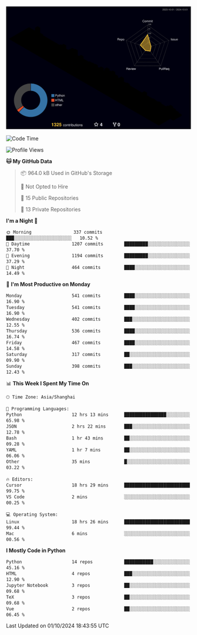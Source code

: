 <!--![](https://raw.githubusercontent.com/BorisYang326/BorisYang326/output/github-contribution-grid-snake-dark.svg) -->
![](./profile-3d-contrib/profile-night-rainbow.svg)
<!--START_SECTION:waka-->
![Code Time](http://img.shields.io/badge/Code%20Time-506%20hrs%2034%20mins-blue)

![Profile Views](http://img.shields.io/badge/Profile%20Views-0-blue)

**🐱 My GitHub Data** 

> 📦 964.0 kB Used in GitHub's Storage 
 > 
> 🚫 Not Opted to Hire
 > 
> 📜 15 Public Repositories 
 > 
> 🔑 13 Private Repositories 
 > 
**I'm a Night 🦉** 

```text
🌞 Morning                337 commits         ███░░░░░░░░░░░░░░░░░░░░░░   10.52 % 
🌆 Daytime                1207 commits        █████████░░░░░░░░░░░░░░░░   37.70 % 
🌃 Evening                1194 commits        █████████░░░░░░░░░░░░░░░░   37.29 % 
🌙 Night                  464 commits         ████░░░░░░░░░░░░░░░░░░░░░   14.49 % 
```
📅 **I'm Most Productive on Monday** 

```text
Monday                   541 commits         ████░░░░░░░░░░░░░░░░░░░░░   16.90 % 
Tuesday                  541 commits         ████░░░░░░░░░░░░░░░░░░░░░   16.90 % 
Wednesday                402 commits         ███░░░░░░░░░░░░░░░░░░░░░░   12.55 % 
Thursday                 536 commits         ████░░░░░░░░░░░░░░░░░░░░░   16.74 % 
Friday                   467 commits         ████░░░░░░░░░░░░░░░░░░░░░   14.58 % 
Saturday                 317 commits         ██░░░░░░░░░░░░░░░░░░░░░░░   09.90 % 
Sunday                   398 commits         ███░░░░░░░░░░░░░░░░░░░░░░   12.43 % 
```


📊 **This Week I Spent My Time On** 

```text
🕑︎ Time Zone: Asia/Shanghai

💬 Programming Languages: 
Python                   12 hrs 13 mins      ████████████████░░░░░░░░░   65.98 % 
JSON                     2 hrs 22 mins       ███░░░░░░░░░░░░░░░░░░░░░░   12.78 % 
Bash                     1 hr 43 mins        ██░░░░░░░░░░░░░░░░░░░░░░░   09.28 % 
YAML                     1 hr 7 mins         ██░░░░░░░░░░░░░░░░░░░░░░░   06.06 % 
Other                    35 mins             █░░░░░░░░░░░░░░░░░░░░░░░░   03.22 % 

🔥 Editors: 
Cursor                   18 hrs 29 mins      █████████████████████████   99.75 % 
VS Code                  2 mins              ░░░░░░░░░░░░░░░░░░░░░░░░░   00.25 % 

💻 Operating System: 
Linux                    18 hrs 26 mins      █████████████████████████   99.44 % 
Mac                      6 mins              ░░░░░░░░░░░░░░░░░░░░░░░░░   00.56 % 
```

**I Mostly Code in Python** 

```text
Python                   14 repos            ███████████░░░░░░░░░░░░░░   45.16 % 
HTML                     4 repos             ███░░░░░░░░░░░░░░░░░░░░░░   12.90 % 
Jupyter Notebook         3 repos             ██░░░░░░░░░░░░░░░░░░░░░░░   09.68 % 
TeX                      3 repos             ██░░░░░░░░░░░░░░░░░░░░░░░   09.68 % 
Vue                      2 repos             ██░░░░░░░░░░░░░░░░░░░░░░░   06.45 % 
```




 Last Updated on 01/10/2024 18:43:55 UTC
<!--END_SECTION:waka-->
